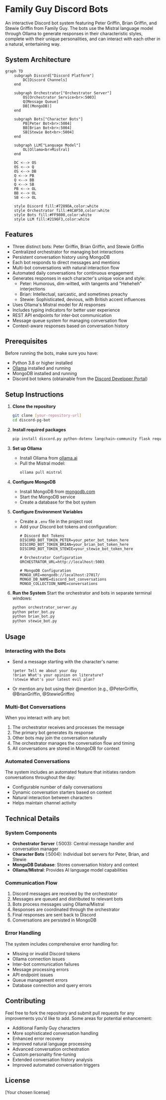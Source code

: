 # Family Guy Discord Bots

An interactive Discord bot system featuring Peter Griffin, Brian Griffin, and Stewie Griffin from Family Guy. The bots use the Mistral language model through Ollama to generate responses in their characteristic styles, complete with their unique personalities, and can interact with each other in a natural, entertaining way.

## System Architecture

```mermaid
graph TD
    subgraph Discord["Discord Platform"]
        DC[Discord Channels]
    end

    subgraph Orchestrator["Orchestrator Server"]
        OS[Orchestrator Service<br>:5003]
        Q[Message Queue]
        DB[(MongoDB)]
    end

    subgraph Bots["Character Bots"]
        PB[Peter Bot<br>:5004]
        BB[Brian Bot<br>:5004]
        SB[Stewie Bot<br>:5004]
    end

    subgraph LLM["Language Model"]
        OL[Ollama<br>Mistral]
    end

    DC <--> OS
    OS <--> Q
    OS <--> DB
    Q <--> PB
    Q <--> BB
    Q <--> SB
    PB <--> OL
    BB <--> OL
    SB <--> OL

    style Discord fill:#7289DA,color:white
    style Orchestrator fill:#4CAF50,color:white
    style Bots fill:#FF9800,color:white
    style LLM fill:#2196F3,color:white
```

## Features

- Three distinct bots: Peter Griffin, Brian Griffin, and Stewie Griffin
- Centralized orchestrator for managing bot interactions
- Persistent conversation history using MongoDB
- Each bot responds to direct messages and mentions
- Multi-bot conversations with natural interaction flow
- Automated daily conversations for continuous engagement
- Generates responses in each character's unique voice and style:
  - Peter: Humorous, dim-witted, with tangents and "Heheheh" interjections
  - Brian: Intellectual, sarcastic, and sometimes preachy
  - Stewie: Sophisticated, devious, with British accent influences
- Uses Ollama's Mistral model for AI responses
- Includes typing indicators for better user experience
- REST API endpoints for inter-bot communication
- Message queue system for managing conversation flow
- Context-aware responses based on conversation history

## Prerequisites

Before running the bots, make sure you have:

- Python 3.8 or higher installed
- [Ollama](https://ollama.ai/) installed and running
- MongoDB installed and running
- Discord bot tokens (obtainable from the [Discord Developer Portal](https://discord.com/developers/applications))

## Setup Instructions

1. **Clone the repository**
   ```bash
   git clone [your-repository-url]
   cd discord-pg-bot
   ```

2. **Install required packages**
   ```bash
   pip install discord.py python-dotenv langchain-community flask requests pymongo
   ```

3. **Set up Ollama**
   - Install Ollama from [ollama.ai](https://ollama.ai/)
   - Pull the Mistral model:
     ```bash
     ollama pull mistral
     ```

4. **Configure MongoDB**
   - Install MongoDB from [mongodb.com](https://www.mongodb.com/try/download/community)
   - Start the MongoDB service
   - Create a database for the bot system

5. **Configure Environment Variables**
   - Create a `.env` file in the project root
   - Add your Discord bot tokens and configuration:
     ```
     # Discord Bot Tokens
     DISCORD_BOT_TOKEN_PETER=your_peter_bot_token_here
     DISCORD_BOT_TOKEN_BRIAN=your_brian_bot_token_here
     DISCORD_BOT_TOKEN_STEWIE=your_stewie_bot_token_here

     # Orchestrator Configuration
     ORCHESTRATOR_URL=http://localhost:5003

     # MongoDB Configuration
     MONGO_URI=mongodb://localhost:27017/
     MONGO_DB_NAME=discord_bot_conversations
     MONGO_COLLECTION_NAME=conversations
     ```

6. **Run the System**
   Start the orchestrator and bots in separate terminal windows:
   ```bash
   python orchestrator_server.py
   python peter_bot.py
   python brian_bot.py
   python stewie_bot.py
   ```

## Usage

### Interacting with the Bots
- Send a message starting with the character's name:
  ```
  !peter Tell me about your day
  !brian What's your opinion on literature?
  !stewie What's your latest evil plan?
  ```
- Or mention any bot using their @mention (e.g., @PeterGriffin, @BrianGriffin, @StewieGriffin)

### Multi-Bot Conversations
When you interact with any bot:
1. The orchestrator receives and processes the message
2. The primary bot generates its response
3. Other bots may join the conversation naturally
4. The orchestrator manages the conversation flow and timing
5. All conversations are stored in MongoDB for context

### Automated Conversations
The system includes an automated feature that initiates random conversations throughout the day:
- Configurable number of daily conversations
- Dynamic conversation starters based on context
- Natural interaction between characters
- Helps maintain channel activity

## Technical Details

### System Components
- **Orchestrator Server** (:5003): Central message handler and conversation manager
- **Character Bots** (:5004): Individual bot servers for Peter, Brian, and Stewie
- **MongoDB Database**: Stores conversation history and context
- **Ollama/Mistral**: Provides AI language model capabilities

### Communication Flow
1. Discord messages are received by the orchestrator
2. Messages are queued and distributed to relevant bots
3. Bots process messages using Ollama/Mistral
4. Responses are coordinated through the orchestrator
5. Final responses are sent back to Discord
6. Conversations are persisted in MongoDB

### Error Handling

The system includes comprehensive error handling for:
- Missing or invalid Discord tokens
- Ollama connection issues
- Inter-bot communication failures
- Message processing errors
- API endpoint issues
- Queue management errors
- Database connection and query errors

## Contributing

Feel free to fork the repository and submit pull requests for any improvements you'd like to add. Some areas for potential enhancement:
- Additional Family Guy characters
- More sophisticated conversation handling
- Enhanced error recovery
- Improved natural language processing
- Advanced conversation orchestration
- Custom personality fine-tuning
- Extended conversation history analysis
- Improved automated conversation triggers

## License

[Your chosen license] 